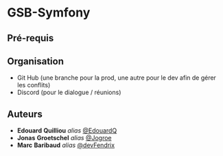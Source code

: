 # GSB-Symfony

## Pré-requis

## Organisation
- Git Hub (une branche pour la prod, une autre pour le dev afin de gérer les conflits)
- Discord (pour le dialogue / réunions)

## Auteurs

* **Edouard** **Quilliou** _alias_ [@EdouardQ](https://github.com/EdouardQ)
* **Jonas** **Groetschel** _alias_ [@Jogroe](https://github.com/Jogroe)
* **Marc** **Baribaud** _alias_ [@devFendrix](https://github.com/devFendrix)